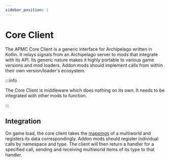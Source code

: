 ```yaml
---
sidebar_position: 1
---
```


# Core Client

The APMC Core Client is a generic interface for Archipelago written in Kotlin.
It relays signals from an Archipelago server to mods that integrate with its API.
Its generic nature makes it highly portable to various game versions and mod loaders.
Addon mods should implement calls from within their own version/loader's ecosystem.

:::info

The Core Client is middleware which does nothing on its own. It needs to be integrated with other mods to function.

:::

## Integration

On game load, the core client takes the [mappings](/docs/architecture/archipelago/mappings) of a multiworld
and registers its data correspondingly. Addon mods should register individual calls by namespace and type.
The client will then return a handler for a specified call,
sending and receiving multiworld items of its type to that handler.
